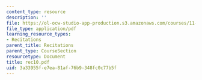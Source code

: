 ```yaml
---
content_type: resource
description: ''
file: https://ol-ocw-studio-app-production.s3.amazonaws.com/courses/11-204-planning-communications-and-digital-media-fall-2004/3a33955fe7ea81af76b9348fc0c77b5f_rec10.pdf
file_type: application/pdf
learning_resource_types:
- Recitations
parent_title: Recitations
parent_type: CourseSection
resourcetype: Document
title: rec10.pdf
uid: 3a33955f-e7ea-81af-76b9-348fc0c77b5f
---
```

